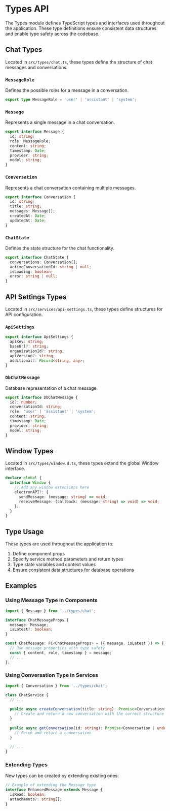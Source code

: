 # Types API

The Types module defines TypeScript types and interfaces used throughout the application. These type definitions ensure consistent data structures and enable type safety across the codebase.

## Chat Types

Located in `src/types/chat.ts`, these types define the structure of chat messages and conversations.

### `MessageRole`

Defines the possible roles for a message in a conversation.

```typescript
export type MessageRole = 'user' | 'assistant' | 'system';
```

### `Message`

Represents a single message in a chat conversation.

```typescript
export interface Message {
  id: string;
  role: MessageRole;
  content: string;
  timestamp: Date;
  provider: string;
  model: string;
}
```

### `Conversation`

Represents a chat conversation containing multiple messages.

```typescript
export interface Conversation {
  id: string;
  title: string;
  messages: Message[];
  createdAt: Date;
  updatedAt: Date;
}
```

### `ChatState`

Defines the state structure for the chat functionality.

```typescript
export interface ChatState {
  conversations: Conversation[];
  activeConversationId: string | null;
  isLoading: boolean;
  error: string | null;
}
```

## API Settings Types

Located in `src/services/api-settings.ts`, these types define structures for API configuration.

### `ApiSettings`

```typescript
export interface ApiSettings {
  apiKey: string;
  baseUrl?: string;
  organizationId?: string;
  apiVersion?: string;
  additional?: Record<string, any>;
}
```

### `DbChatMessage`

Database representation of a chat message.

```typescript
export interface DbChatMessage {
  id?: number;
  conversationId: string;
  role: 'user' | 'assistant' | 'system';
  content: string;
  timestamp: Date;
  provider: string;
  model: string;
}
```

## Window Types

Located in `src/types/window.d.ts`, these types extend the global Window interface.

```typescript
declare global {
  interface Window {
    // Add any window extensions here
    electronAPI?: {
      sendMessage: (message: string) => void;
      receiveMessage: (callback: (message: string) => void) => void;
    };
  }
}
```

## Type Usage

These types are used throughout the application to:

1. Define component props
2. Specify service method parameters and return types
3. Type state variables and context values
4. Ensure consistent data structures for database operations

## Examples

### Using Message Type in Components

```typescript
import { Message } from '../types/chat';

interface ChatMessageProps {
  message: Message;
  isLatest?: boolean;
}

const ChatMessage: FC<ChatMessageProps> = ({ message, isLatest }) => {
  // Use message properties with type safety
  const { content, role, timestamp } = message;
  // ...
};
```

### Using Conversation Type in Services

```typescript
import { Conversation } from '../types/chat';

class ChatService {
  // ...
  
  public async createConversation(title: string): Promise<Conversation> {
    // Create and return a new conversation with the correct structure
  }
  
  public async getConversation(id: string): Promise<Conversation | undefined> {
    // Fetch and return a conversation
  }
  
  // ...
}
```

### Extending Types

New types can be created by extending existing ones:

```typescript
// Example of extending the Message type
interface EnhancedMessage extends Message {
  isRead: boolean;
  attachments?: string[];
}
``` 